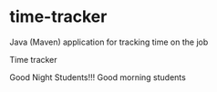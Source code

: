 # time-tracker
Java (Maven) application for tracking time on the job

Time tracker

Good Night Students!!!
Good morning students
